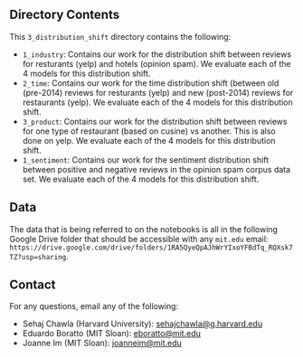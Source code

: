 ## Directory Contents

This `3_distribution_shift` directory contains the following:
* `1_industry`: Contains our work for the distribution shift between reviews for resturants (yelp) and hotels (opinion spam). We evaluate each of the 4 models for this distribution shift.
* `2_time`: Contains our work for the time distribution shift (between old (pre-2014) reviews for resturants (yelp) and new (post-2014) reviews for restaurants (yelp). We evaluate each of the 4 models for this distribution shift.
* `3_product`: Contains our work for the distribution shift between reviews for one type of restaurant (based on cusine) vs another. This is also done on yelp. We evaluate each of the 4 models for this distribution shift.
* `1_sentiment`: Contains our work for the sentiment distribution shift between positive and negative reviews in the opinion spam corpus data set. We evaluate each of the 4 models for this distribution shift.

## Data

The data that is being referred to on the notebooks is all in the following Google Drive folder that should be accessible with any `mit.edu` email: `https://drive.google.com/drive/folders/1RA5QyeQpAJhWrYIxoYFBdTq_RQXsk7TZ?usp=sharing`.

## Contact

For any questions, email any of the following:
* Sehaj Chawla (Harvard University): sehajchawla@g.harvard.edu
* Eduardo Boratto (MIT Sloan): eboratto@mit.edu
* Joanne Im (MIT Sloan): joanneim@mit.edu
